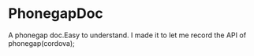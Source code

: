 PhonegapDoc
===========

A phonegap doc.Easy to understand.
I made it to let me record the API of phonegap(cordova);
